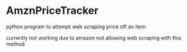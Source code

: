 # AmznPriceTracker

python program to attempt web scraping price off an item

currently not working due to amazon not allowing web scraping with this method
